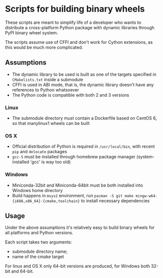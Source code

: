 # Scripts for building binary wheels

These scripts are meant to simplify life of a developer who wants to distribute a cross-platform Python package with dynamic libraries through PyPI binary wheel system. 

The scripts assume use of CFFI and don't work for Cython extensions, as this would be much more complicated.

## Assumptions

* The dynamic library to be used is built as one of the targets specified in `CMakelists.txt` inside a submodule
* CFFI is used in ABI mode, that is, the dynamic library doesn't have any references to Python whatsoever
* The Python code is compatible with both 2 and 3 versions

### Linux 

* The submodule directory must contain a Dockerfile based on CentOS 6, so that manylinux1 wheels can be built

### OS X 

* Official distribution of Python is required in `/usr/local/bin`, with recent `pip` and `delocate` packages
* `gcc-5` must be installed through homebrew package manager (system-installed 'gcc' is way too old)

### Windows

* Miniconda-32bit and Miniconda-64bit must be both installed into Windows home directory
* Build happens in `msys2` environment, run `pacman -S git make mingw-w64-{i686,x86_64}-{cmake,toolchain}` to install necessary dependencies

## Usage

Under the above assumptions it's relatively easy to build binary wheels for all platforms and Python versions.

Each script takes two arguments: 
* submodule directory name;
* name of the cmake target

For linux and OS X only 64-bit versions are produced, for Windows both 32-bit and 64-bit.
